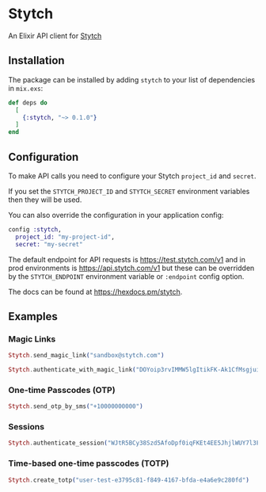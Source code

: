 # Stytch

An Elixir API client for [Stytch](https://stytch.com)

## Installation

The package can be installed by adding `stytch` to your list of
dependencies in `mix.exs`:

```elixir
def deps do
  [
    {:stytch, "~> 0.1.0"}
  ]
end
```

## Configuration

To make API calls you need to configure your Stytch `project_id` and `secret`.

If you set the `STYTCH_PROJECT_ID` and `STYTCH_SECRET` environment variables
then they will be used.

You can also override the configuration in your application config:

```elixir
config :stytch,
  project_id: "my-project-id",
  secret: "my-secret"
```

The default endpoint for API requests is https://test.stytch.com/v1 and in
prod environments is https://api.stytch.com/v1 but these can be
overridden by the `STYTCH_ENDPOINT` environment variable or `:endpoint`
config option.

The docs can be found at <https://hexdocs.pm/stytch>.

## Examples

### Magic Links

```elixir
Stytch.send_magic_link("sandbox@stytch.com")

Stytch.authenticate_with_magic_link("DOYoip3rvIMMW5lgItikFK-Ak1CfMsgjuiCyI7uuU94=")
```

### One-time Passcodes (OTP)

```elixir
Stytch.send_otp_by_sms("+10000000000")
```

### Sessions

```elixir
Stytch.authenticate_session("WJtR5BCy38Szd5AfoDpf0iqFKEt4EE5JhjlWUY7l3FtY")
```

### Time-based one-time passcodes (TOTP)

```elixir
Stytch.create_totp("user-test-e3795c81-f849-4167-bfda-e4a6e9c280fd")
```